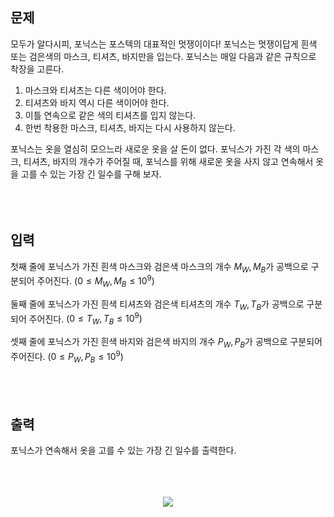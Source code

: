 ## 문제
모두가 알다시피, 포닉스는 포스텍의 대표적인 멋쟁이이다! 포닉스는 멋쟁이답게 흰색 또는 검은색의 마스크, 티셔츠, 바지만을 입는다. 포닉스는 매일 다음과 같은 규칙으로 착장을 고른다.

  1. 마스크와 티셔츠는 다른 색이어야 한다.
  2. 티셔츠와 바지 역시 다른 색이어야 한다.
  3. 이틀 연속으로 같은 색의 티셔츠를 입지 않는다.
  4. 한번 착용한 마스크, 티셔츠, 바지는 다시 사용하지 않는다.

포닉스는 옷을 열심히 모으느라 새로운 옷을 살 돈이 없다. 포닉스가 가진 각 색의 마스크, 티셔츠, 바지의 개수가 주어질 때, 포닉스를 위해 새로운 옷을 사지 않고 연속해서 옷을 고를 수 있는 가장 긴 일수를 구해 보자.
<br/><br/>
<br/><br/>


## 입력
첫째 줄에 포닉스가 가진 흰색 마스크와 검은색 마스크의 개수 $M_W, M_B$가 공백으로 구분되어 주어진다. $(0 \leq M_W, M_B \leq 10^9)$ 

둘째 줄에 포닉스가 가진 흰색 티셔츠와 검은색 티셔츠의 개수 $T_W, T_B$가 공백으로 구분되어 주어진다. $(0 \leq T_W, T_B \leq 10^9)$ 

셋째 줄에 포닉스가 가진 흰색 바지와 검은색 바지의 개수 $P_W, P_B$가 공백으로 구분되어 주어진다. $(0 \leq P_W, P_B \leq 10^9)$ 
<br/><br/>
<br/><br/>


## 출력
포닉스가 연속해서 옷을 고를 수 있는 가장 긴 일수를 출력한다.
<br/><br/>
<br/><br/>


<p align="center"><img src="https://user-images.githubusercontent.com/116772632/198514918-2facfdc7-13b8-490a-9fce-e8ade1961592.png"></p>
